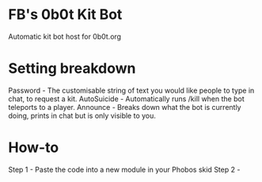 # FB's 0b0t Kit Bot
 Automatic kit bot host for 0b0t.org
 
# Setting breakdown
Password - The customisable string of text you would like people to type in chat, to request a kit.
AutoSuicide - Automatically runs /kill when the bot teleports to a player.
Announce - Breaks down what the bot is currently doing, prints in chat but is only visible to you.

# How-to
Step 1 - Paste the code into a new module in your Phobos skid
Step 2 - 
